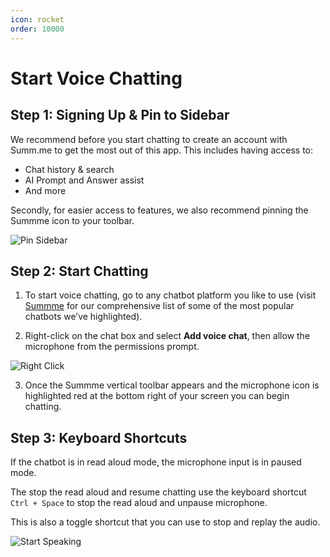 ```yaml
---
icon: rocket
order: 10000
---
```

# Start Voice Chatting


## Step 1: Signing Up & Pin to Sidebar

We recommend before you start chatting to create an account with Summ.me to get the most out of this app. This includes having access to:
- Chat history & search
- AI Prompt and Answer assist
- And more

Secondly, for easier access to features, we also recommend pinning the Summme icon to your toolbar.

![Pin Sidebar](https://cdn.summ.me/guide/pin-sidebar.png)

## Step 2: Start Chatting

1. To start voice chatting, go to any chatbot platform you like to use (visit [Summme](https://summ.me) for our comprehensive list of some of the most popular chatbots we’ve highlighted).

2. Right-click on the chat box and select **Add voice chat**, then allow the microphone from the permissions prompt.

![Right Click](https://cdn.summ.me/home/img/getting-started/step-1-right-click.png)

3. Once the Summme vertical toolbar appears and the microphone icon is highlighted red at the bottom right of your screen you can begin chatting.

## Step 3: Keyboard Shortcuts

If the chatbot is in read aloud mode, the microphone input is in paused mode. 

The stop the read aloud and resume chatting use the keyboard shortcut `Ctrl + Space` to stop the read aloud and unpause microphone. 

This is also a toggle shortcut that you can use to stop and replay the audio.

![Start Speaking](https://cdn.summ.me/home/img/getting-started/step-3-start-speaking-1.png)
